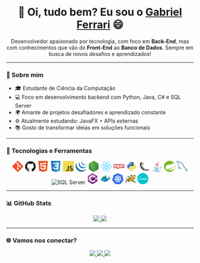 <div align="center">
  <h1>👋 Oi, tudo bem? Eu sou o <a href="https://www.linkedin.com/in/gabriel-ferrari-41455426b/" target="_blank">Gabriel Ferrari</a> 😄</h1>
  <p>Desenvolvedor apaixonado por tecnologia, com foco em <strong>Back-End</strong>, mas com conhecimentos que vão do <strong>Front-End</strong> ao <strong>Banco de Dados</strong>. Sempre em busca de novos desafios e aprendizados!</p>
</div>

---

### 🧠 Sobre mim

- 🎓 Estudante de Ciência da Computação
- 💻 Foco em desenvolvimento backend com Python, Java, C# e SQL Server
- 🌍 Amante de projetos desafiadores e aprendizado constante
- ⚙️ Atualmente estudando: JavaFX + APIs externas 
- 📚 Gosto de transformar ideias em soluções funcionais

---

### 🚀 Tecnologias e Ferramentas

<div align="center"> 
  <img alt="Git" height="30" src="https://raw.githubusercontent.com/devicons/devicon/master/icons/git/git-original.svg"> 
  <img alt="GitHub" height="30" src="https://raw.githubusercontent.com/devicons/devicon/master/icons/github/github-original.svg">
  <img alt="HTML5" height="30" src="https://raw.githubusercontent.com/devicons/devicon/master/icons/html5/html5-original.svg"> 
  <img alt="CSS3" height="30" src="https://raw.githubusercontent.com/devicons/devicon/master/icons/css3/css3-original.svg"> 
  <img alt="JavaScript" height="30" src="https://raw.githubusercontent.com/devicons/devicon/master/icons/javascript/javascript-original.svg"> 
  <img alt="jQuery" height="30" src="https://raw.githubusercontent.com/devicons/devicon/master/icons/jquery/jquery-original.svg">
  <img alt="Node.js" height="30" src="https://raw.githubusercontent.com/devicons/devicon/master/icons/nodejs/nodejs-original.svg">
  <img alt="React" height="30" src="https://raw.githubusercontent.com/devicons/devicon/master/icons/react/react-original.svg"> 
  <img alt="npm" height="30" src="https://raw.githubusercontent.com/devicons/devicon/master/icons/npm/npm-original-wordmark.svg">
  <img alt="Python" height="30" src="https://raw.githubusercontent.com/devicons/devicon/master/icons/python/python-original.svg">
  <img alt="Flask" height="30" src="https://raw.githubusercontent.com/devicons/devicon/master/icons/flask/flask-original.svg">
  <img alt="Java" height="30" src="https://raw.githubusercontent.com/devicons/devicon/master/icons/java/java-original.svg">
  <img alt="Spring" height="30" src="https://raw.githubusercontent.com/devicons/devicon/master/icons/spring/spring-original.svg">
  <img alt="MySQL" height="30" src="https://raw.githubusercontent.com/devicons/devicon/master/icons/mysql/mysql-original.svg">
  <img alt="SQL Server" height="30" src="https://upload.wikimedia.org/wikipedia/commons/8/87/Sql_data_base_with_logo.png">
  <img alt="C#" height="30" src="https://raw.githubusercontent.com/devicons/devicon/master/icons/csharp/csharp-original.svg">
  <img alt="Docker" height="30" src="https://raw.githubusercontent.com/devicons/devicon/master/icons/docker/docker-original.svg">
  <img alt="Kubernetes" height="30" src="https://raw.githubusercontent.com/devicons/devicon/master/icons/kubernetes/kubernetes-plain.svg">
  <img alt="Tomcat" height="30" src="https://raw.githubusercontent.com/devicons/devicon/master/icons/tomcat/tomcat-original.svg">
  <img alt="Canva" height="30" src="https://raw.githubusercontent.com/devicons/devicon/master/icons/canva/canva-original.svg"> 
</div>

---

### 📊 GitHub Stats

<div align="center">
  <a href="https://github.com/Ferrari6138">
    <img height="160em" src="https://github-readme-stats.vercel.app/api?username=Ferrari6138&count_private=true&include_all_commits=true&show_icons=true&theme=dark&hide_border=false&show_owner=true"/>
    <img height="160em" src="https://github-readme-stats.vercel.app/api/top-langs/?username=Ferrari6138&theme=dark&hide_border=false&layout=compact"/>
  </a>
</div>

---

### 🌐 Vamos nos conectar?

<div align="center">
  <a href="https://www.instagram.com/ferrari_gr/" target="_blank">
    <img src="https://img.shields.io/badge/-Instagram-%23E4405F?style=for-the-badge&logo=instagram&logoColor=white">
  </a>
  <a href="https://www.linkedin.com/in/gabriel-ferrari-41455426b/" target="_blank">
    <img src="https://img.shields.io/badge/-LinkedIn-%230077B5?style=for-the-badge&logo=linkedin&logoColor=white">
  </a>
  <a href="mailto:gabrielferrari446@gmail.com">
    <img src="https://img.shields.io/badge/-Gmail-%23333?style=for-the-badge&logo=gmail&logoColor=white">
  </a>
</div>
